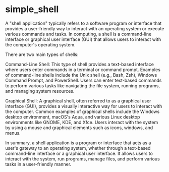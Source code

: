 # simple_shell
A "shell application" typically refers to a software program or interface that provides a user-friendly way to interact with an operating system or execute various commands and tasks. In computing, a shell is a command-line interface or graphical user interface (GUI) that allows users to interact with the computer's operating system.

There are two main types of shells:

Command-Line Shell: This type of shell provides a text-based interface where users enter commands in a terminal or command prompt. Examples of command-line shells include the Unix shell (e.g., Bash, Zsh), Windows Command Prompt, and PowerShell. Users can enter text-based commands to perform various tasks like navigating the file system, running programs, and managing system resources.

Graphical Shell: A graphical shell, often referred to as a graphical user interface (GUI), provides a visually interactive way for users to interact with the computer. Common examples of graphical shells include the Windows desktop environment, macOS's Aqua, and various Linux desktop environments like GNOME, KDE, and Xfce. Users interact with the system by using a mouse and graphical elements such as icons, windows, and menus.

In summary, a shell application is a program or interface that acts as a user's gateway to an operating system, whether through a text-based command-line interface or a graphical user interface. It allows users to interact with the system, run programs, manage files, and perform various tasks in a user-friendly manner.
